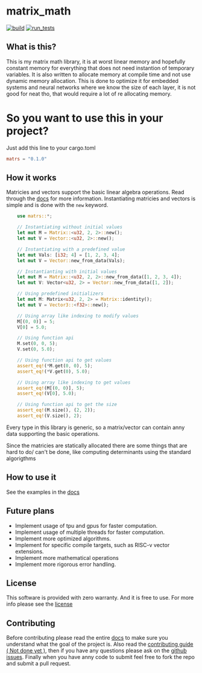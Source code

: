 # matrix_math

[![build](https://github.com/ivario123/matrix_math/actions/workflows/build.yml/badge.svg)](https://github.com/ivario123/matrix_math/actions/workflows/build.yml)
[![run_tests](https://github.com/ivario123/matrix_math/actions/workflows/run_tests.yml/badge.svg)](https://github.com/ivario123/matrix_math/actions/workflows/run_tests.yml)

## What is this?

This is my matrix math library, it is at worst linear memory and hopefully constant memory for everything that does not need instantion of temporary variables. It is also written to allocate memory at compile time and not use dynamic memory allocation. This is done to optimize it for embedded systems and neural networks where we know the size of each layer, it is not good for neat tho, that would require a lot of re allocating memory.

# So you want to use this in your project?

Just add this line to your cargo.toml 

```Toml
matrs = "0.1.0"
```

## How it works

Matricies and vectors support the basic linear algebra operations.
Read through the [docs](https://ivario123.github.io/matrix_math/) for more information. Instantiating matricies and vectors is simple and is done with the `new` keyword.

```rust
    use matrs::*;

    // Instantiating without initial values
    let mut M = Matrix::<u32, 2, 2>::new();
    let mut V = Vector::<u32, 2>::new();

    // Instantiating with a predefined value
    let mut Vals: [i32; 4] = [1, 2, 3, 4];
    let mut V = Vector::new_from_data(Vals);

    // Instantianting with initial values
    let mut M = Matrix::<u32, 2, 2>::new_from_data([1, 2, 3, 4]);
    let mut V: Vector<u32, 2> = Vector::new_from_data([1, 2]);

    // Using predefined initializers
    let mut M: Matrix<u32, 2, 2> = Matrix::identity();
    let mut V = Vector3::<f32>::new();

    // Using array like indexing to modify values
    M[(0, 0)] = 5;
    V[0] = 5.0;

    // Using function api
    M.set(0, 0, 5);
    V.set(0, 5.0);

    // Using function api to get values
    assert_eq!(*M.get(0, 0), 5);
    assert_eq!(*V.get(0), 5.0);

    // Using array like indexing to get values
    assert_eq!(M[(0, 0)], 5);
    assert_eq!(V[0], 5.0);

    // Using function api to get the size
    assert_eq!(M.size(), (2, 2));
    assert_eq!(V.size(), 2);


```

Every type in this library is generic, so a matrix/vector can contain anny data supporting the basic operations.

Since the matricies are statically allocated there are some things that are hard to do/ can't be done, like computing determinants using the standard algorigthms

## How to use it

See the examples in the [docs](https://ivario123.github.io/matrix_math/)

## Future plans

- Implement usage of tpu and gpus for faster computation.
- Implement usage of multiple threads for faster computation.
- Implement more optimized algorithms.
- Implement for specific compile targets, such as RISC-v vector extensions.
- Implement more mathematical operations
- Implement more rigorous error handling.

## License

This software is provided with zero warranty.
And it is free to use. For more info please see the [license](/LICENSE.md)

## Contributing

Before contributing please read the entire [docs](https://ivario123.github.io/matrix_math/) to make sure you understand what the goal of the project is.
Also read the [contributing guide ( Not done yet )](.github/CONTRIBUTING.md), then if you have any questions please ask on the [github issues]([github.com/ivario123/matrix_math/issues](https://github.com/ivario123/matrix_math/issues)). Finally when you have anny code to submit feel free to fork the repo and submit a pull request.
